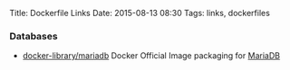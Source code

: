 Title: Dockerfile Links 
Date: 2015-08-13 08:30
Tags: links, dockerfiles

### Databases

- [docker-library/mariadb](https://github.com/docker-library/mariadb) Docker Official Image packaging for [MariaDB](https://mariadb.com/)

